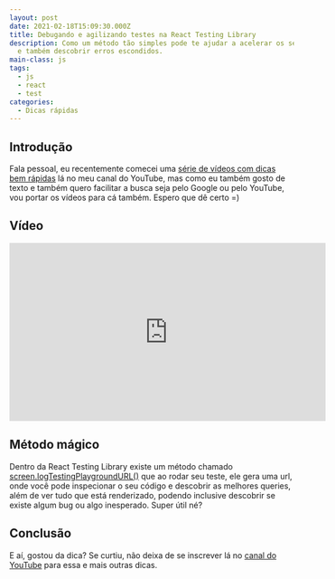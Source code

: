 ```yaml
---
layout: post
date: 2021-02-18T15:09:30.000Z
title: Debugando e agilizando testes na React Testing Library
description: Como um método tão simples pode te ajudar a acelerar os seus testes
  e também descobrir erros escondidos.
main-class: js
tags:
  - js
  - react
  - test
categories:
  - Dicas rápidas
---
```

## Introdução

Fala pessoal, eu recentemente comecei uma [série de vídeos com dicas bem rápidas](https://www.youtube.com/watch?v=1dNNL95BsJE&list=PLlAbYrWSYTiOviR_zL01FMa-kWEMDIjeO) lá no meu canal do YouTube, mas como eu também gosto de texto e também quero facilitar a busca seja pelo Google ou pelo YouTube, vou portar os vídeos para cá também. Espero que dê certo =)

## Vídeo

<iframe width="560" height="315" src="https://www.youtube.com/embed/lRIgpW9MiVI" frameborder="0" allow="accelerometer; autoplay; clipboard-write; encrypted-media; gyroscope; picture-in-picture" allowfullscreen></iframe>

## Método mágico

Dentro da React Testing Library existe um método chamado [screen.logTestingPlaygroundURL()](https://testing-library.com/docs/queries/about/#screenlogtestingplaygroundurl) que ao rodar seu teste, ele gera uma url, onde você pode inspecionar o seu código e descobrir as melhores queries, além de ver tudo que está renderizado, podendo inclusive descobrir se existe algum bug ou algo inesperado. Super útil né?

## Conclusão

E aí, gostou da dica? Se curtiu, não deixa de se inscrever lá no [canal do YouTube](https://www.youtube.com/WillianJustenCursos/) para essa e mais outras dicas.

